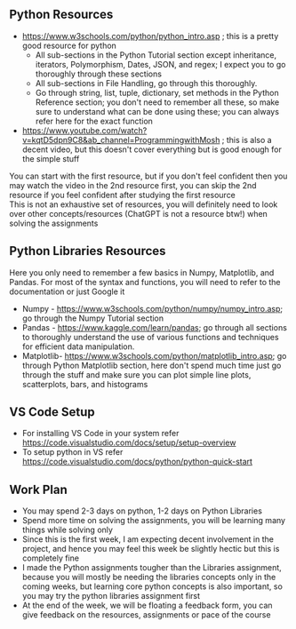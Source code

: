 ## Python Resources
- https://www.w3schools.com/python/python_intro.asp ; this is a pretty good resource for python
  - All sub-sections in the Python Tutorial section except inheritance, iterators, Polymorphism, Dates, JSON, and regex; I expect you to go thoroughly through these sections
  - All sub-sections in File Handling, go through this thoroughly.
  - Go through string, list, tuple, dictionary, set methods in the Python Reference section; you don't need to remember all these, so make sure to understand what can be done using these; you can always refer here for the exact function
- https://www.youtube.com/watch?v=kqtD5dpn9C8&ab_channel=ProgrammingwithMosh ; this is also a decent video, but this doesn't cover everything but is good enough for the simple stuff

You can start with the first resource, but if you don't feel confident then you may watch the video in the 2nd resource first, you can skip the 2nd resource if you feel confident after studying the first resource </br>
This is not an exhaustive set of resources, you will definitely need to look over other concepts/resources (ChatGPT is not a resource btw!) when solving the assignments  

## Python Libraries Resources
Here you only need to remember a few basics in Numpy, Matplotlib, and Pandas. For most of the syntax and functions, you will need to refer to the documentation or just Google it
- Numpy - https://www.w3schools.com/python/numpy/numpy_intro.asp; go through the Numpy Tutorial section
- Pandas - https://www.kaggle.com/learn/pandas; go through all sections to thoroughly understand the use of various functions and techniques for efficient data manipulation.
- Matplotlib- https://www.w3schools.com/python/matplotlib_intro.asp; go through Python Matplotlib section, here don't spend much time just go through the stuff and make sure you can plot simple line plots, scatterplots, bars, and histograms

## VS Code Setup
- For installing VS Code in your system refer https://code.visualstudio.com/docs/setup/setup-overview
- To setup python in VS refer https://code.visualstudio.com/docs/python/python-quick-start
## Work Plan
- You may spend 2-3 days on python, 1-2 days on Python Libraries
- Spend more time on solving the assignments, you will be learning many things while solving only
- Since this is the first week, I am expecting decent involvement in the project, and hence you may feel this week be slightly hectic but this is completely fine
- I made the Python assignments tougher than the Libraries assignment, because you will mostly be needing the libraries concepts only in the coming weeks, but learning core python concepts is also important, so you may try the python libraries assignment first
- At the end of the week, we will be floating a feedback form, you can give feedback on the resources, assignments or pace of the course
